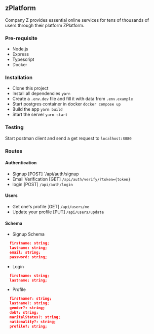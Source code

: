 ## zPlatform

Company Z provides essential online services for tens of thousands of users through their platform ZPlatform.

### Pre-requisite

- Node.js
- Express
- Typescript
- Docker

### Installation

- Clone this project
- Install all dependencies `yarn`
- Create a `.env.dev` file and fill it with data from `.env.example`
- Start postgres container in docker `docker compose up`
- Build the app `yarn build`
- Start the server `yarn start`

### Testing

Start postman client and send a get request to `localhost:8080`

### Routes

#### Authentication

- Signup [POST] `/api/auth/signup
- Email Verification [GET] `/api/auth/verify/?token={token}`
- login [POST] `/api/auth/login`

#### Users

- Get one's profile [GET] `/api/users/me`
- Update your profile [PUT] `/api/users/update`

#### Schema

- Signup Schema

```json
  firstname: string;
  lastname: string;
  email: string;
  password: string;
```

- Login

```json
  firstname: string;
  lastname: string;
```

- Profile

```json
  firstname?: string;
  lastname?: string;
  gender?: string;
  dob?: string;
  maritalStatus?: string;
  nationality?: string;
  profile?: string;
```
